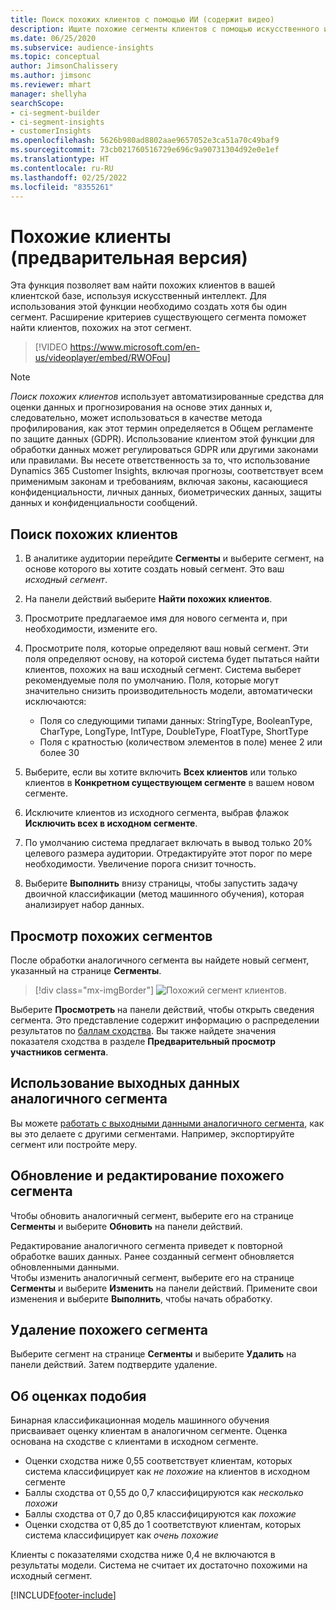 ```yaml
---
title: Поиск похожих клиентов с помощью ИИ (содержит видео)
description: Ищите похожие сегменты клиентов с помощью искусственного интеллекта.
ms.date: 06/25/2020
ms.subservice: audience-insights
ms.topic: conceptual
author: JimsonChalissery
ms.author: jimsonc
ms.reviewer: mhart
manager: shellyha
searchScope:
- ci-segment-builder
- ci-segment-insights
- customerInsights
ms.openlocfilehash: 5626b980ad8802aae9657052e3ca51a70c49baf9
ms.sourcegitcommit: 73cb021760516729e696c9a90731304d92e0e1ef
ms.translationtype: HT
ms.contentlocale: ru-RU
ms.lasthandoff: 02/25/2022
ms.locfileid: "8355261"
---
```

# <a name="similar-customers-preview"></a>Похожие клиенты (предварительная версия)

Эта функция позволяет вам найти похожих клиентов в вашей клиентской базе, используя искусственный интеллект. Для использования этой функции необходимо создать хотя бы один сегмент. Расширение критериев существующего сегмента поможет найти клиентов, похожих на этот сегмент.

> [!VIDEO https://www.microsoft.com/en-us/videoplayer/embed/RWOFou]

> [!NOTE]
> *Поиск похожих клиентов* использует автоматизированные средства для оценки данных и прогнозирования на основе этих данных и, следовательно, может использоваться в качестве метода профилирования, как этот термин определяется в Общем регламенте по защите данных (GDPR). Использование клиентом этой функции для обработки данных может регулироваться GDPR или другими законами или правилами. Вы несете ответственность за то, что использование Dynamics 365 Customer Insights, включая прогнозы, соответствует всем применимым законам и требованиям, включая законы, касающиеся конфиденциальности, личных данных, биометрических данных, защиты данных и конфиденциальности сообщений.

## <a name="finding-similar-customers"></a>Поиск похожих клиентов

1. В аналитике аудитории перейдите **Сегменты** и выберите сегмент, на основе которого вы хотите создать новый сегмент. Это ваш *исходный сегмент*.

1. На панели действий выберите **Найти похожих клиентов**.

1. Просмотрите предлагаемое имя для нового сегмента и, при необходимости, измените его.

1. Просмотрите поля, которые определяют ваш новый сегмент. Эти поля определяют основу, на которой система будет пытаться найти клиентов, похожих на ваш исходный сегмент. Система выберет рекомендуемые поля по умолчанию.
  Поля, которые могут значительно снизить производительность модели, автоматически исключаются:
  
   - Поля со следующими типами данных: StringType, BooleanType, CharType, LongType, IntType, DoubleType, FloatType, ShortType
   - Поля с кратностью (количеством элементов в поле) менее 2 или более 30

1. Выберите, если вы хотите включить **Всех клиентов** или только клиентов в **Конкретном существующем сегменте** в вашем новом сегменте.

1. Исключите клиентов из исходного сегмента, выбрав флажок **Исключить всех в исходном сегменте**.

1. По умолчанию система предлагает включать в вывод только 20% целевого размера аудитории. Отредактируйте этот порог по мере необходимости. Увеличение порога снизит точность.

1. Выберите **Выполнить** внизу страницы, чтобы запустить задачу двоичной классификации (метод машинного обучения), которая анализирует набор данных.

## <a name="view-the-similar-segment"></a>Просмотр похожих сегментов

После обработки аналогичного сегмента вы найдете новый сегмент, указанный на странице **Сегменты**.

> [!div class="mx-imgBorder"]
> ![Похожий сегмент клиентов.](media/expanded-segment.png "Сегмент похожих клиентов")

Выберите **Просмотреть** на панели действий, чтобы открыть сведения сегмента. Это представление содержит информацию о распределении результатов по [баллам сходства](#about-similarity-scores). Вы также найдете значения показателя сходства в разделе **Предварительный просмотр участников сегмента**.

## <a name="use-the-output-of-a-similar-segment"></a>Использование выходных данных аналогичного сегмента

Вы можете [работать с выходными данными аналогичного сегмента](segments.md), как вы это делаете с другими сегментами. Например, экспортируйте сегмент или постройте меру.

## <a name="refresh-and-edit-a-similar-segment"></a>Обновление и редактирование похожего сегмента

Чтобы обновить аналогичный сегмент, выберите его на странице **Сегменты** и выберите **Обновить** на панели действий.

Редактирование аналогичного сегмента приведет к повторной обработке ваших данных. Ранее созданный сегмент обновляется обновленными данными.    
Чтобы изменить аналогичный сегмент, выберите его на странице **Сегменты** и выберите **Изменить** на панели действий. Примените свои изменения и выберите **Выполнить**, чтобы начать обработку.

## <a name="delete-a-similar-segment"></a>Удаление похожего сегмента

Выберите сегмент на странице **Сегменты** и выберите **Удалить** на панели действий. Затем подтвердите удаление.

## <a name="about-similarity-scores"></a>Об оценках подобия

Бинарная классификационная модель машинного обучения присваивает оценку клиентам в аналогичном сегменте. Оценка основана на сходстве с клиентами в исходном сегменте.

- Оценки сходства ниже 0,55 соответствует клиентам, которых система классифицирует как *не похожие* на клиентов в исходном сегменте
- Баллы сходства от 0,55 до 0,7 классифицируются как *несколько похожи*
- Баллы сходства от 0,7 до 0,85 классифицируются как *похожие*
- Оценки сходства от 0,85 до 1 соответствуют клиентам, которых система классифицирует как *очень похожие*

Клиенты с показателями сходства ниже 0,4 не включаются в результаты модели. Система не считает их достаточно похожими на исходный сегмент.


[!INCLUDE[footer-include](../includes/footer-banner.md)]